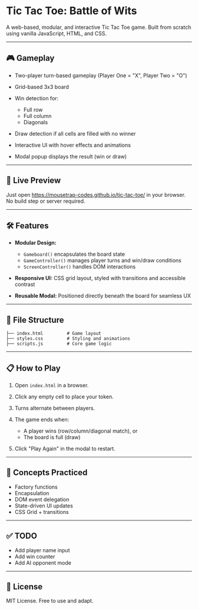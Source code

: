 # Tic Tac Toe: Battle of Wits

A web-based, modular, and interactive Tic Tac Toe game. Built from scratch using vanilla JavaScript, HTML, and CSS.

---

## 🎮 Gameplay

* Two-player turn-based gameplay (Player One = "X", Player Two = "O")
* Grid-based 3x3 board
* Win detection for:

  * Full row
  * Full column
  * Diagonals
* Draw detection if all cells are filled with no winner
* Interactive UI with hover effects and animations
* Modal popup displays the result (win or draw)

---

## 🚀 Live Preview

Just open https://mousetrap-codes.github.io/tic-tac-toe/ in your browser. No build step or server required.

---

## 🛠 Features

* **Modular Design:**

  * `Gameboard()` encapsulates the board state
  * `GameController()` manages player turns and win/draw conditions
  * `ScreenController()` handles DOM interactions
* **Responsive UI:** CSS grid layout, styled with transitions and accessible contrast
* **Reusable Modal:** Positioned directly beneath the board for seamless UX

---

## 📁 File Structure

```
├── index.html         # Game layout
├── styles.css         # Styling and animations
├── scripts.js         # Core game logic
```

---

## 📋 How to Play

1. Open `index.html` in a browser.
2. Click any empty cell to place your token.
3. Turns alternate between players.
4. The game ends when:

   * A player wins (row/column/diagonal match), or
   * The board is full (draw)
5. Click "Play Again" in the modal to restart.

---

## 🧠 Concepts Practiced

* Factory functions
* Encapsulation
* DOM event delegation
* State-driven UI updates
* CSS Grid + transitions

---

## ✅ TODO

* Add player name input
* Add win counter
* Add AI opponent mode

---

## 📜 License

MIT License. Free to use and adapt.
